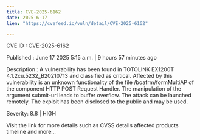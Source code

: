 ```yaml
---
title: CVE-2025-6162
date: 2025-6-17
lien: "https://cvefeed.io/vuln/detail/CVE-2025-6162"

---
```


CVE ID : CVE-2025-6162

Published :  June 17
2025
5:15 a.m. | 9 hours
57 minutes ago

Description : A vulnerability has been found in TOTOLINK EX1200T 4.1.2cu.5232_B20210713 and classified as critical. Affected by this vulnerability is an unknown functionality of the file /boafrm/formMultiAP of the component HTTP POST Request Handler. The manipulation of the argument submit-url leads to buffer overflow. The attack can be launched remotely. The exploit has been disclosed to the public and may be used.

Severity: 8.8 | HIGH

Visit the link for more details
such as CVSS details
affected products
timeline
and more...
